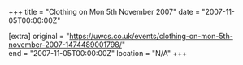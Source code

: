 +++
title = "Clothing on Mon 5th November 2007"
date = "2007-11-05T00:00:00Z"

[extra]
original = "https://uwcs.co.uk/events/clothing-on-mon-5th-november-2007-1474489001798/"    
end = "2007-11-05T00:00:00Z"
location = "N/A"
+++



